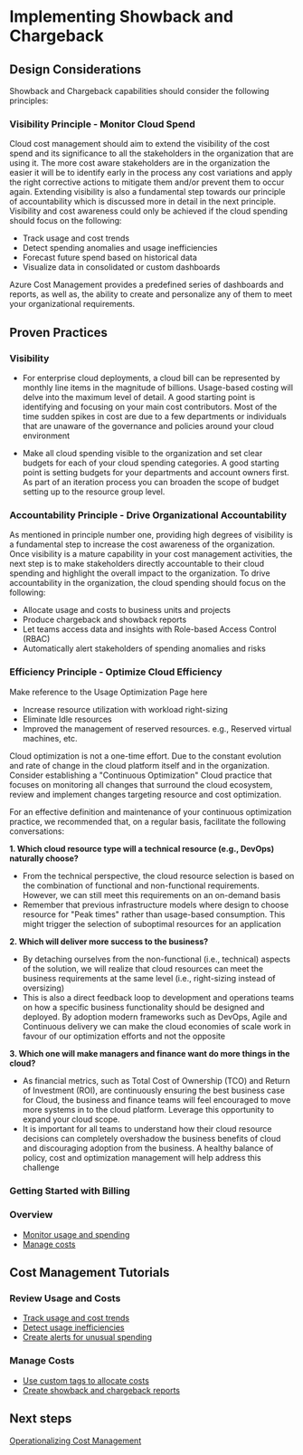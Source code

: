 # Implementing Showback and Chargeback

## Design Considerations 

Showback and Chargeback capabilities should consider the following principles: 

### Visibility Principle - Monitor Cloud Spend 

Cloud cost management should aim to extend the visibility of the cost spend and its significance to all the stakeholders in the organization that are using it. The more cost aware stakeholders are in the organization the easier it will be to identify early in the process any cost variations and apply the right corrective actions to mitigate them and/or prevent them to occur again. Extending visibility is also a fundamental step towards our principle of accountability which is discussed more in detail in the next principle. Visibility and cost awareness could only be achieved if the cloud spending should focus on the following: 

  - Track usage and cost trends 
  - Detect spending anomalies and usage inefficiencies 
  - Forecast future spend based on historical data 
  - Visualize data in consolidated or custom dashboards 


Azure Cost Management provides a predefined series of dashboards and reports, as well as, the ability to create and personalize any of them to meet your organizational requirements.  


## Proven Practices 


### Visibility 

   - For enterprise cloud deployments, a cloud bill can be represented by monthly line items in the magnitude of billions. Usage-based costing will delve into the maximum level of detail. A good starting point is identifying and focusing on your main cost contributors. Most of the time sudden spikes in cost are due to a few departments or individuals that are unaware of the governance and policies around your cloud environment 

   - Make all cloud spending visible to the organization and set clear budgets for each of your cloud spending categories. A good starting point is setting budgets for your departments and account owners first. As part of an iteration process you can broaden the scope of budget setting up to the resource group level.  

### Accountability Principle - Drive Organizational Accountability 

As mentioned in principle number one, providing high degrees of visibility is a fundamental step to increase the cost awareness of the organization. Once visibility is a mature capability in your cost management activities, the next step is to make stakeholders directly accountable to their cloud spending and highlight the overall impact to the organization. To drive accountability in the organization, the cloud spending should focus on the following: 

  - Allocate usage and costs to business units and projects 
  - Produce chargeback and showback reports 
  - Let teams access data and insights with Role-based Access Control (RBAC) 
  - Automatically alert stakeholders of spending anomalies and risks 

### Efficiency Principle - Optimize Cloud Efficiency 

Make reference to the Usage Optimization Page here 

  - Increase resource utilization with workload right-sizing 
  - Eliminate Idle resources 
  - Improved the management of reserved resources. e.g., Reserved virtual machines, etc.  

Cloud optimization is not a one-time effort. Due to the constant evolution and rate of change in the cloud platform itself and in the organization. Consider establishing a "Continuous Optimization" Cloud practice that focuses on monitoring all changes that surround the cloud ecosystem, review and implement changes targeting resource and cost optimization. 

For an effective definition and maintenance of your continuous optimization practice, we recommended that, on a regular basis, facilitate the following conversations: 

  **1. Which cloud resource type will a technical resource (e.g., DevOps) naturally choose?** 

- From the technical perspective, the cloud resource selection is based on the combination of functional and non-functional requirements. However, we can still meet this requirements on an on-demand basis 
- Remember that previous infrastructure models where design to choose resource for "Peak times" rather than usage-based consumption. This might trigger the selection of suboptimal resources for an application 

**2. Which will deliver more success to the business?** 

  - By detaching ourselves from the non-functional (i.e., technical) aspects of the solution, we will realize that cloud resources can meet the business requirements at the same level (i.e., right-sizing instead of oversizing) 
  - This is also a direct feedback loop to development and operations teams on how a specific business functionality should be designed and deployed. By adoption modern frameworks such as DevOps, Agile and Continuous delivery we can make the cloud economies of scale work in favour of our optimization efforts and not the opposite 

**3. Which one will make managers and finance want do more things in the cloud?** 

  - As financial metrics, such as Total Cost of Ownership (TCO) and Return of Investment (ROI), are continuously ensuring the best business case for Cloud, the business and finance teams will feel encouraged to move more systems in to the cloud platform. Leverage this opportunity to expand your cloud scope.  
  - It is important for all teams to understand how their cloud resource decisions can completely overshadow the business benefits of cloud and discouraging adoption from the business. A healthy balance of policy, cost and optimization management will help address this challenge 

### Getting Started with Billing 

### Overview 

  - [Monitor usage and spending](https://docs.microsoft.com/en-us/azure/cost-management/overview#monitor-usage-and-spending) 
  - [Manage costs](https://docs.microsoft.com/en-us/azure/cost-management/overview#manage-costs) 

## Cost Management Tutorials 

### Review Usage and Costs 

  - [Track usage and cost trends](https://docs.microsoft.com/en-us/azure/cost-management/tutorial-review-usage#track-usage-and-cost-trends) 
  - [Detect usage inefficiencies](https://docs.microsoft.com/en-us/azure/cost-management/tutorial-review-usage#detect-usage-inefficiencies) 
  - [Create alerts for unusual spending](https://docs.microsoft.com/en-us/azure/cost-management/tutorial-review-usage#create-alerts-for-unusual-spending) 

### Manage Costs 

  - [Use custom tags to allocate costs](https://docs.microsoft.com/en-us/azure/cost-management/tutorial-manage-costs#use-custom-tags-to-allocate-costs) 
  - [Create showback and chargeback reports](https://docs.microsoft.com/en-us/azure/cost-management/tutorial-manage-costs#create-showback-and-chargeback-reports) 


## Next steps
[Operationalizing Cost Management](3.0-Operationalizing-Cost-Management.md)
